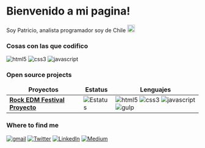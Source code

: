 <h1>Bienvenido a mi pagina!</h1>
<p>Soy Patricio, analista programador soy de Chile <img src="https://images.emojiterra.com/twitter/v14.0/128px/1f1e8-1f1f1.png" width="20"/></p>
<h3>Cosas con las que codifico</h3>
<p>

  <img alt="html5" src="https://img.shields.io/badge/-HTML5-E34F26?style=for-the-badge&logo=html5&logoColor=white" />
  <img alt="css3" src="https://img.shields.io/badge/-CSS3-1572B6?style=for-the-badge&logo=css3&logoColor=white" />
  <img alt="javascript" src="https://img.shields.io/badge/-JAVASCRIPT-ED8B00?style=for-the-badge&logo=javascript&logoColor=white" />

</p>
<h3>Open source projects</h3>
<table>
  <thead align="center">
    <tr border: none;>
      <td><b>Proyectos</b></td>
      <td><b>Estatus</b></td>
      <td><b>Lenguajes</b></td>
    </tr>
  </thead>
  <tbody>
    <tr>
     <td><a href="https://github.com/PVEGAM/Rock-EDM-Festival-Proyecto"><b>Rock EDM Festival Proyecto</b></a></td>
      <td><img alt="Estatus" src="https://img.shields.io/static/v1?style=for-the-badge&label=ESTATUS&message=FINALIZADO&color=green"/></td>
      <td><img alt="html5" src="https://img.shields.io/badge/-HTML5-E34F26?style=for-the-badge&logo=html5&logoColor=white"/>
      <img alt="css3" src="https://img.shields.io/badge/-CSS3-1572B6?style=for-the-badge&logo=css3&logoColor=white"/>
      <img alt="javascript" src="https://img.shields.io/badge/-JAVASCRIPT-ED8B00?style=for-the-badge&logo=javascript&logoColor=white"/>
      <img alt="gulp" src="https://img.shields.io/badge/-GULP-F40027?style=for-the-badge&logo=gulp&logoColor=white"/>
    </tr>
  </tbody>
</table>
<h3>Where to find me</h3>
<p><a href="mailto:pvegam17@gmail.com" target="_blank"><img alt="gmail" src="https://img.shields.io/badge/GMAIL-D14836?.svg?&style=for-the-badge&logo=gmail&logoColor=white" /></a> 
<a href="https://twitter.com/Guibz16" target="_blank"><img alt="Twitter" src="https://img.shields.io/badge/twitter-%231DA1F2.svg?&style=for-the-badge&logo=twitter&logoColor=white" /></a> 
<a href="https://www.linkedin.com/in/thomas-guibert" target="_blank"><img alt="LinkedIn" src="https://img.shields.io/badge/linkedin-%230077B5.svg?&style=for-the-badge&logo=linkedin&logoColor=white" /></a> <a href="https://medium.com/@th.guibert" target="_blank"><img alt="Medium" src="https://img.shields.io/badge/medium-%2312100E.svg?&style=for-the-badge&logo=medium&logoColor=white" /></a>
</p>
